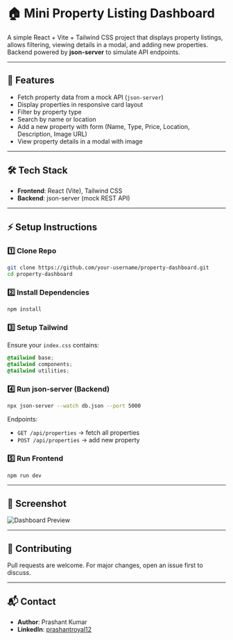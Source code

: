 # 🏠 Mini Property Listing Dashboard

A simple React + Vite + Tailwind CSS project that displays property listings, allows filtering, viewing details in a modal, and adding new properties.  
Backend powered by **json-server** to simulate API endpoints.

---

## 🚀 Features

- Fetch property data from a mock API (`json-server`)
- Display properties in responsive card layout
- Filter by property type
- Search by name or location
- Add a new property with form (Name, Type, Price, Location, Description, Image URL)
- View property details in a modal with image

---

## 🛠️ Tech Stack

- **Frontend**: React (Vite), Tailwind CSS
- **Backend**: json-server (mock REST API)

---

## ⚡ Setup Instructions

### 1️⃣ Clone Repo

```bash
git clone https://github.com/your-username/property-dashboard.git
cd property-dashboard
```

### 2️⃣ Install Dependencies

```bash
npm install
```

### 3️⃣ Setup Tailwind

Ensure your `index.css` contains:

```css
@tailwind base;
@tailwind components;
@tailwind utilities;
```

### 4️⃣ Run json-server (Backend)

```bash
npx json-server --watch db.json --port 5000
```

Endpoints:

- `GET /api/properties` → fetch all properties
- `POST /api/properties` → add new property

### 5️⃣ Run Frontend

```bash
npm run dev
```

---

## 📸 Screenshot

![Dashboard Preview](screenshot.png)

---

## 🙌 Contributing

Pull requests are welcome. For major changes, open an issue first to discuss.

---

## 📬 Contact

- **Author**: Prashant Kumar
- **LinkedIn**: [prashantroyal12](https://www.linkedin.com/in/prashantroyal12/)
